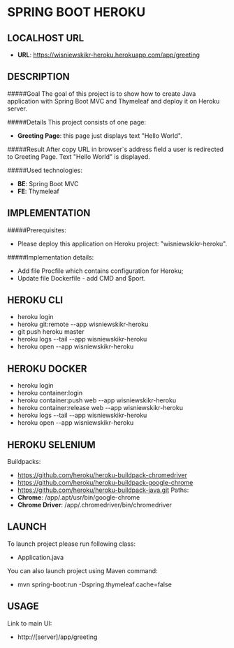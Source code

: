 SPRING BOOT HEROKU
==================


LOCALHOST URL
-------------

* **URL**: https://wisniewskikr-heroku.herokuapp.com/app/greeting


DESCRIPTION
-----------

#####Goal
The goal of this project is to show how to create Java application with Spring Boot MVC and Thymeleaf and deploy it on Heroku server.

#####Details
This project consists of one page:
* **Greeting Page**: this page just displays text "Hello World".

#####Result 
After copy URL in browser`s address field a user is redirected to Greeting Page. Text "Hello World" is displayed.

#####Used technologies:
* **BE**: Spring Boot MVC
* **FE**: Thymeleaf


IMPLEMENTATION
--------------

#####Prerequisites:
* Please deploy this application on Heroku project: "wisniewskikr-heroku".

#####Implementation details:
* Add file Procfile which contains configuration for Heroku;
* Update file Dockerfile - add CMD and $port.


HEROKU CLI
----------
* heroku login
* heroku git:remote --app wisniewskikr-heroku
* git push heroku master
* heroku logs --tail --app wisniewskikr-heroku
* heroku open --app wisniewskikr-heroku


HEROKU DOCKER
-------------
* heroku login
* heroku container:login
* heroku container:push web --app wisniewskikr-heroku
* heroku container:release web --app wisniewskikr-heroku
* heroku logs --tail --app wisniewskikr-heroku
* heroku open --app wisniewskikr-heroku


HEROKU SELENIUM
---------------
Buildpacks:
* https://github.com/heroku/heroku-buildpack-chromedriver
* https://github.com/heroku/heroku-buildpack-google-chrome
* https://github.com/heroku/heroku-buildpack-java.git
Paths:
* **Chrome**: /app/.apt/usr/bin/google-chrome
* **Chrome Driver**: /app/.chromedriver/bin/chromedriver
  

LAUNCH
------

To launch project please run following class: 
* Application.java

You can also launch project using Maven command:
* mvn spring-boot:run -Dspring.thymeleaf.cache=false


USAGE
-----

Link to main UI:
* http://[server]/app/greeting
